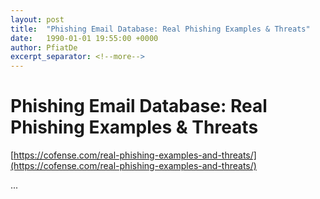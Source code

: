 ```yaml
---
layout: post
title:  "Phishing Email Database: Real Phishing Examples & Threats"
date:   1990-01-01 19:55:00 +0000
author: PfiatDe
excerpt_separator: <!--more-->
---
```


# Phishing Email Database: Real Phishing Examples & Threats
[https://cofense.com/real-phishing-examples-and-threats/](https://cofense.com/real-phishing-examples-and-threats/)

...
<!--more-->

